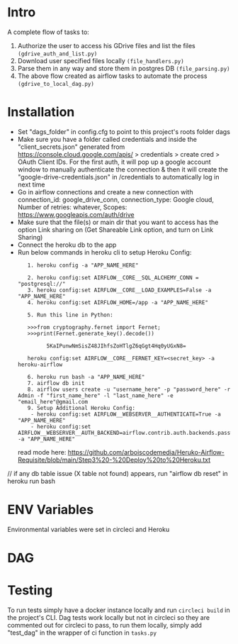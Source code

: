 # Intro
A complete flow of tasks to: 
1. Authorize the user to access his GDrive files and list the files ```(gdrive_auth_and_list.py)```
2. Download user specified files locally ```(file_handlers.py)```
3. Parse them in any way and store them in postgres DB ````(file_parsing.py)````
4. The above flow created as airflow tasks to automate the process ```(gdrive_to_local_dag.py)```

# Installation
- Set "dags_folder" in config.cfg to point to this project's roots folder dags
- Make sure you have a folder called credentials and inside the "client_secrets.json" generated from https://console.cloud.google.com/apis/ > credentials > create cred > OAuth Client IDs. 
For the first auth, it will pop up a google account window to manually authenticate the connection & then it will create the "google-drive-credentials.json" in /credentials to automatically log in next time
- Go in airflow connections and create a new connection with connection_id: google_drive_conn, connection_type: Google cloud, Number of retries: whatever, Scopes: https://www.googleapis.com/auth/drive
- Make sure that the file(s) or main dir that you want to access has the option Link sharing on (Get Shareable Link option, and turn on Link Sharing)
- Connect the heroku db to the app
- Run below commands in heroku cli to setup Heroku Config: 
    ```
       1. heroku config -a "APP_NAME_HERE"

       2. heroku config:set AIRFLOW__CORE__SQL_ALCHEMY_CONN = "postgresql://" 
       3. heroku config:set AIRFLOW__CORE__LOAD_EXAMPLES=False -a "APP_NAME_HERE"
       4. heroku config:set AIRFLOW_HOME=/app -a "APP_NAME_HERE"

       5. Run this line in Python: 
  
       >>>from cryptography.fernet import Fernet; 
       >>>print(Fernet.generate_key().decode())

             5KaIPunwNmSisZ48JIhfsZoHTlgZ6qGgt4Hq0yUGxN8=

       heroku config:set AIRFLOW__CORE__FERNET_KEY=<secret_key> -a heroku-airflow
  
       6. heroku run bash -a "APP_NAME_HERE"
       7. airflow db init
       8. airflow users create -u "username_here" -p "password_here" -r Admin -f "first_name_here" -l "last_name_here" -e "email_here"@gmail.com
       9. Setup Additional Heroku Config:   
        - heroku config:set AIRFLOW__WEBSERVER__AUTHENTICATE=True -a "APP_NAME_HERE"
        - heroku config:set AIRFLOW__WEBSERVER__AUTH_BACKEND=airflow.contrib.auth.backends.password_auth -a "APP_NAME_HERE"
    ```
  read mode here: https://github.com/arboiscodemedia/Heruko-Airflow-Requisite/blob/main/Step3%20-%20Deploy%20to%20Heroku.txt


// if any db table issue (X table not found) appears, run "airflow db reset" in heroku run bash

# ENV Variables
Environmental variables were set in circleci and Heroku


# DAG

# Testing
To run tests simply have a docker instance locally and run ```circleci build``` in the project's CLI.
Dag tests work locally but not in circleci so they are commented out for circleci to pass,
to run them locally, simply add "test_dag" in the wrapper of ci function in ```tasks.py```
